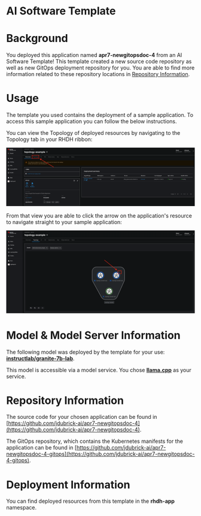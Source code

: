 # AI Software Template

# Background

You deployed this application named **apr7-newgitopsdoc-4** from an AI Software Template! This template created a new source code repository as well as new GitOps deployment repository for you. You are able to find more information related to these repository locations in [Repository Information](#repository-information).

# Usage

The template you used contains the deployment of a sample application. To access this sample application you can follow the below instructions.

You can view the Topology of deployed resources by navigating to the Topology tab in your RHDH ribbon:

![Topology Ribbon](./images/topology-ribbon.png)

From that view you are able to click the arrow on the application's resource to navigate straight to your sample application:

![Topology View Application Link](./images/topology-app-link.png)

# Model & Model Server Information
The following model was deployed by the template for your use: **[instructlab/granite-7b-lab](https://huggingface.co/instructlab/granite-7b-lab)**.

This model is accessible via a model service. You chose **[llama.cpp]( https://github.com/containers/ai-lab-recipes/tree/main/model_servers/llamacpp_python)** as your service.

# Repository Information

The source code for your chosen application can be found in [https://github.com/jdubrick-ai/apr7-newgitopsdoc-4](https://github.com/jdubrick-ai/apr7-newgitopsdoc-4).

The GitOps repository, which contains the Kubernetes manifests for the application can be found in 
[https://github.com/jdubrick-ai/apr7-newgitopsdoc-4-gitops](https://github.com/jdubrick-ai/apr7-newgitopsdoc-4-gitops). 

# Deployment Information

You can find deployed resources from this template in the **rhdh-app** namespace.
